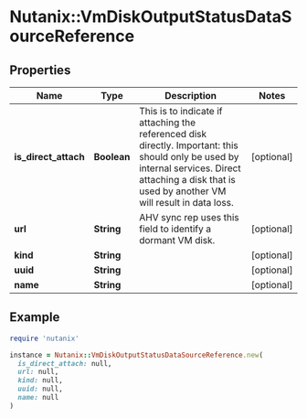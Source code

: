 # Nutanix::VmDiskOutputStatusDataSourceReference

## Properties

| Name | Type | Description | Notes |
| ---- | ---- | ----------- | ----- |
| **is_direct_attach** | **Boolean** | This is to indicate if attaching the referenced disk directly. Important: this should only be used by internal services. Direct attaching a disk that is used by another VM will result in data loss.  | [optional] |
| **url** | **String** | AHV sync rep uses this field to identify a dormant VM disk.  | [optional] |
| **kind** | **String** |  | [optional] |
| **uuid** | **String** |  | [optional] |
| **name** | **String** |  | [optional] |

## Example

```ruby
require 'nutanix'

instance = Nutanix::VmDiskOutputStatusDataSourceReference.new(
  is_direct_attach: null,
  url: null,
  kind: null,
  uuid: null,
  name: null
)
```

